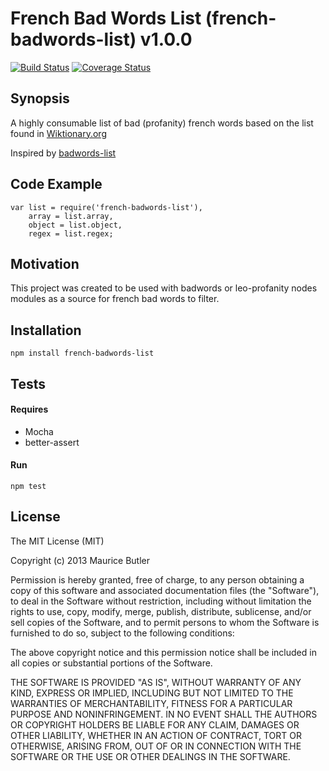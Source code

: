# French Bad Words List (french-badwords-list) v1.0.0 

[![Build Status](https://travis-ci.org/darwiin/french-badwords-list.svg?branch=master)](https://travis-ci.org/darwiin/french-badwords-list) [![Coverage Status](https://coveralls.io/repos/github/darwiin/french-badwords-list/badge.svg?branch=master)](https://coveralls.io/github/darwiin/french-badwords-list?branch=master)


## Synopsis

A highly consumable list of bad (profanity) french words based on the list found in [Wiktionary.org](https://fr.wiktionary.org/w/index.php?title=Cat%C3%A9gorie:Insultes_en_fran%C3%A7ais&pageuntil=mongol+a+batteries%0Amongol+%C3%A0+batteries#mw-pages)

Inspired by [badwords-list](https://github.com/MauriceButler/badwords)

## Code Example

```
var list = require('french-badwords-list'),
	array = list.array,
	object = list.object,
	regex = list.regex;
```

## Motivation

This project was created to be used with badwords or leo-profanity nodes modules as a source for french bad words to filter.

## Installation

```
npm install french-badwords-list
```

## Tests

#### Requires
- Mocha
- better-assert

#### Run
```
npm test
```

## License

The MIT License (MIT)

Copyright (c) 2013 Maurice Butler

Permission is hereby granted, free of charge, to any person obtaining a copy of
this software and associated documentation files (the "Software"), to deal in
the Software without restriction, including without limitation the rights to
use, copy, modify, merge, publish, distribute, sublicense, and/or sell copies of
the Software, and to permit persons to whom the Software is furnished to do so,
subject to the following conditions:

The above copyright notice and this permission notice shall be included in all
copies or substantial portions of the Software.

THE SOFTWARE IS PROVIDED "AS IS", WITHOUT WARRANTY OF ANY KIND, EXPRESS OR
IMPLIED, INCLUDING BUT NOT LIMITED TO THE WARRANTIES OF MERCHANTABILITY, FITNESS
FOR A PARTICULAR PURPOSE AND NONINFRINGEMENT. IN NO EVENT SHALL THE AUTHORS OR
COPYRIGHT HOLDERS BE LIABLE FOR ANY CLAIM, DAMAGES OR OTHER LIABILITY, WHETHER
IN AN ACTION OF CONTRACT, TORT OR OTHERWISE, ARISING FROM, OUT OF OR IN
CONNECTION WITH THE SOFTWARE OR THE USE OR OTHER DEALINGS IN THE SOFTWARE.